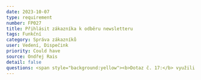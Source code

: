 ```yaml
---
date: 2023-10-07
type: requirement
number: FP027
title: Přihlásit zákazníka k odběru newsletteru
tags: Funkční
category: Správa zákazníků
user: Vedení, Dispečink
priority: Could have
source: Ondřej Rais 
detail: false
questions: <span style="background:yellow"><b>Dotaz č. 17:</b> využili byste možnosti hromadného e-mailového oslovování zákazníků (např. služba Ecomail)? </span>
---
```


